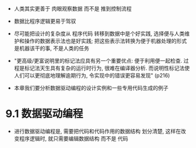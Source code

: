 + 人类其实更善于 肉眼观察数据 而不是 推到控制流程

+ 数据比程序逻辑更易于驾驭

+ 尽可能把设计的复杂度从 程序代码 转移到数据中是个好实践, 选择便与人类维护和操作的数据表示法也是好实践; 把这些表示法转换为便于机器处理的形式是机器该干的事, 不是人类的任务

+ "更高级/更富说明里的标记法应具有另一个重要优点: 便于利用便一起检查. 过程是标记法天生具有复杂的运行时行为, 很难在编译器分析. 而说明性标记法使人们可以更彻底地理解逾期行为, 令实现中的错误更容易发现" (p216)

+ 本章我们要分析数据驱动编程的设计实例和一些专用代码生成的例子

# 9.1 数据驱动编程

+ 进行数据驱动编程是, 需要把代码和代码作用的数据结构 划分清楚, 这样在改变程序逻辑时, 就只需要编辑数据结构 而不是 代码


